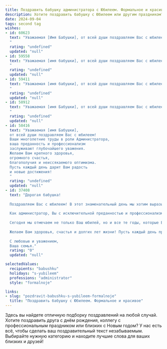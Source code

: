 ```yaml
---
title: Поздравить бабушку администратора с Юбилеем. Формальное и красивое
description: Хотите поздравить бабушку с Юбилеем или другим праздником? Наш ИИ создаст незабываемое поздравление, а вы обязательно выделитесь среди других.  
date: 2024-09-04
tags: second tag
wishes:
- id: 60623
  text: "Уважаемая [Имя Бабушки], от всей души поздравляем Вас с юбилеем! Ваша доброта, мудрость и многолетний труд в роли администратора всегда вызывали восхищение и уважение. Желаем Вам крепкого здоровья, семейного благополучия и долгих лет жизни, наполненных радостью и любовью близких.
  "
  rating: "undefined"
  updated: "null"
- id: 59558
  text: "Уважаемая [имя бабушки], от всей души поздравляем Вас с юбилеем! Ваша многолетняя работа администратором – это пример самоотверженности, профессионализма и преданности своему делу. Вы всегда с душой подходили к своим обязанностям, создавая комфортную и уютную атмосферу для всех. Желаем Вам крепкого здоровья, долголетия и бесконечного счастья! Пусть каждый день будет наполнен радостью, теплом и любовью близких!
  "
  rating: "undefined"
  updated: "null"
- id: 59411
  text: "Уважаемая [имя бабушки], от всей души поздравляем Вас с юбилеем!  Ваша многолетняя работа администратором – это пример  профессионализма, ответственности и  заботы о людях.  Желаем Вам крепкого здоровья,  радости,  тепла  и  счастья! Пусть  каждый день  Вашей жизни будет  наполнен  яркими  впечатлениями  и  благодарностью   за  все   добрые  дела!
  "
  rating: "undefined"
  updated: "null"
- id: 58912
  text: "Уважаемая [имя Бабушки], от всей души поздравляем Вас с юбилеем!  Ваша профессиональная деятельность администратора – это пример самоотдачи,  ответственности и  безукоризненного выполнения обязанностей.  Желаем Вам крепкого здоровья,  неиссякаемой энергии и  всех благ!
  "
  rating: "undefined"
  updated: "null"
- id: 58416
  text: "Уважаемая [имя Бабушки],
  от всей души поздравляем Вас с юбилеем!
  Ваши многолетние труды в роли Администратора,
  ваша преданность и профессионализм
  заслуживают глубочайшего уважения.
  Желаем Вам крепкого здоровья,
  огромного счастья,
  благополучия и неиссякаемого оптимизма.
  Пусть каждый день дарит Вам радость
  и новые достижения!
  "
  rating: "undefined"
  updated: "null"
- id: 37408
  text: "Дорогая бабушка!
  
  Поздравляем Вас с юбилеем! В этот знаменательный день мы хотим выразить Вам нашу глубочайшую признательность и теплоту. Ваша мудрость, терпение и забота всегда были путеводной звездой для нашей семьи.
  
  Как администратор, Вы с исключительной преданностью и профессионализмом справлялись с любой задачей, создавая атмосферу уюта и порядка. Ваши организаторские способности и мудрые советы не раз выручали нас в трудные моменты.
  
  Сегодня мы отмечаем не только Ваш юбилей, но и все те годы, которые Вы щедро подарили нам своей любовью и поддержкой. Вы — настоящая опора и вдохновение для нас.
  
  Желаем Вам здоровья, счастья и долгих лет жизни! Пусть каждый день приносит радость, а близкие всегда будут рядом.
  
  С любовью и уважением,
  Ваша семья."
  rating: "0"
  updated: "null"

selectedValues:
  recipients: "babushku"
  holidays: "s-yubileem"
  professions: "administrator"
  style: "formalnoje"

links:
- slug: "pozdravit-babushku-s-yubileem-formalnoje"
  title: "Поздравить бабушку с Юбилеем. Формальное и красивое"
---
```


Здесь вы найдете отличную подборку поздравлений на любой случай. 
Хотите поздравить друга с днём рождения, коллегу с профессиональным праздником или близких с Новым годом? У нас есть всё, чтобы сделать ваш поздравительный текст незабываемым. Выбирайте нужную категорию и находите лучшие слова для ваших близких и друзей!
